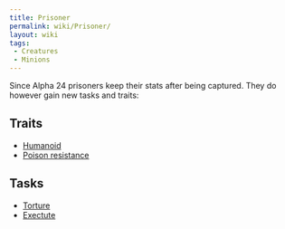 ```yaml
---
title: Prisoner
permalink: wiki/Prisoner/
layout: wiki
tags:
 - Creatures
 - Minions
---
```


Since Alpha 24 prisoners keep their stats after being captured. They do
however gain new tasks and traits:

Traits
------

-   [Humanoid](/keeperrl_wiki/Traits#Humanoid "wikilink")
-   [Poison resistance](/keeperrl_wiki/Traits#Poison_Resistance "wikilink")

Tasks
-----

-   [Torture](:Torture_Room "wikilink")
-   [Exectute](:Installations#Prisoner_Head "wikilink")

